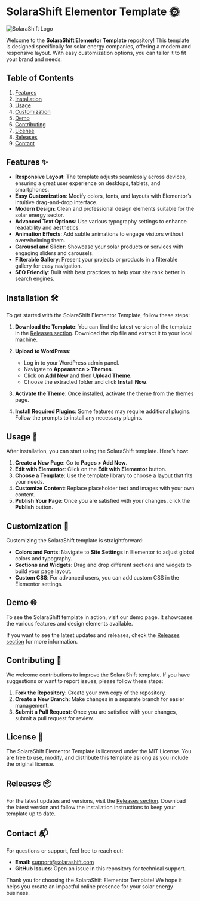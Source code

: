 # SolaraShift Elementor Template 🌞

![SolaraShift Logo](https://img.shields.io/badge/SolaraShift-Elementor-4CAF50?style=for-the-badge&logo=wordpress&logoColor=white)

Welcome to the **SolaraShift Elementor Template** repository! This template is designed specifically for solar energy companies, offering a modern and responsive layout. With easy customization options, you can tailor it to fit your brand and needs. 

## Table of Contents

1. [Features](#features)
2. [Installation](#installation)
3. [Usage](#usage)
4. [Customization](#customization)
5. [Demo](#demo)
6. [Contributing](#contributing)
7. [License](#license)
8. [Releases](#releases)
9. [Contact](#contact)

## Features ✨

- **Responsive Layout**: The template adjusts seamlessly across devices, ensuring a great user experience on desktops, tablets, and smartphones.
- **Easy Customization**: Modify colors, fonts, and layouts with Elementor’s intuitive drag-and-drop interface.
- **Modern Design**: Clean and professional design elements suitable for the solar energy sector.
- **Advanced Text Options**: Use various typography settings to enhance readability and aesthetics.
- **Animation Effects**: Add subtle animations to engage visitors without overwhelming them.
- **Carousel and Slider**: Showcase your solar products or services with engaging sliders and carousels.
- **Filterable Gallery**: Present your projects or products in a filterable gallery for easy navigation.
- **SEO Friendly**: Built with best practices to help your site rank better in search engines.

## Installation 🛠️

To get started with the SolaraShift Elementor Template, follow these steps:

1. **Download the Template**: You can find the latest version of the template in the [Releases section](https://github.com/Suman10154/solarashift-elementor-template/releases). Download the zip file and extract it to your local machine.
  
2. **Upload to WordPress**:
   - Log in to your WordPress admin panel.
   - Navigate to **Appearance > Themes**.
   - Click on **Add New** and then **Upload Theme**.
   - Choose the extracted folder and click **Install Now**.

3. **Activate the Theme**: Once installed, activate the theme from the themes page.

4. **Install Required Plugins**: Some features may require additional plugins. Follow the prompts to install any necessary plugins.

## Usage 📖

After installation, you can start using the SolaraShift template. Here’s how:

1. **Create a New Page**: Go to **Pages > Add New**.
2. **Edit with Elementor**: Click on the **Edit with Elementor** button.
3. **Choose a Template**: Use the template library to choose a layout that fits your needs.
4. **Customize Content**: Replace placeholder text and images with your own content.
5. **Publish Your Page**: Once you are satisfied with your changes, click the **Publish** button.

## Customization 🎨

Customizing the SolaraShift template is straightforward:

- **Colors and Fonts**: Navigate to **Site Settings** in Elementor to adjust global colors and typography.
- **Sections and Widgets**: Drag and drop different sections and widgets to build your page layout.
- **Custom CSS**: For advanced users, you can add custom CSS in the Elementor settings.

## Demo 🌐

To see the SolaraShift template in action, visit our demo page. It showcases the various features and design elements available. 

If you want to see the latest updates and releases, check the [Releases section](https://github.com/Suman10154/solarashift-elementor-template/releases) for more information.

## Contributing 🤝

We welcome contributions to improve the SolaraShift template. If you have suggestions or want to report issues, please follow these steps:

1. **Fork the Repository**: Create your own copy of the repository.
2. **Create a New Branch**: Make changes in a separate branch for easier management.
3. **Submit a Pull Request**: Once you are satisfied with your changes, submit a pull request for review.

## License 📜

The SolaraShift Elementor Template is licensed under the MIT License. You are free to use, modify, and distribute this template as long as you include the original license.

## Releases 📦

For the latest updates and versions, visit the [Releases section](https://github.com/Suman10154/solarashift-elementor-template/releases). Download the latest version and follow the installation instructions to keep your template up to date.

## Contact 📬

For questions or support, feel free to reach out:

- **Email**: support@solarashift.com
- **GitHub Issues**: Open an issue in this repository for technical support.

Thank you for choosing the SolaraShift Elementor Template! We hope it helps you create an impactful online presence for your solar energy business.